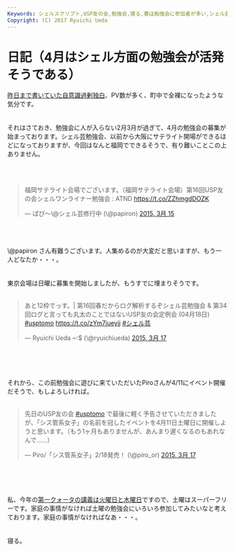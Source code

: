 ```yaml
---
Keywords: シェルスクリプト,USP友の会,勉強会,寝る,春は勉強会に参加者が多い,シェル芸
Copyright: (C) 2017 Ryuichi Ueda
---
```


# 日記（4月はシェル方面の勉強会が活発そうである）
<a href="http://blog.ueda.asia/?p=5337" title="確率ロボティクス復刊。ドサクサに紛れて昔話">昨日まで書いていた自意識過剰独白</a>、PV数が多く、町中で全裸になったような気分です。<br />
<br />
<br />
それはさておき、勉強会に人が入らない2月3月が過ぎて、4月の勉強会の募集が始まっております。シェル芸勉強会、以前から大阪にサテライト開場ができるほどになっておりますが、今回はなんと福岡でできるそうで、有り難いことこの上ありません。<br />
<br />
<!--more--><br />
<blockquote class="twitter-tweet" lang="ja"><p>福岡サテライト会場でございます。（福岡サテライト会場）第16回USP友の会シェルワンライナー勉強会 : ATND <a href="https://t.co/ZZhmgdDOZK">https://t.co/ZZhmgdDOZK</a></p>&mdash; ぱぴ〜\@シェル芸修行中 (\@papiron) <a href="https://twitter.com/papiron/status/577006894331469824">2015, 3月 15</a></blockquote><br />
<script async src="//platform.twitter.com/widgets.js" charset="utf-8"></script><br />
<br />
‏\@papiron さん有難うございます。人集めるのが大変だと思いますが、もう一人どなたか・・・。<br />
<br />
<br />
東京会場は日曜に募集を開始しましたが、もうすでに埋まりそうです。<br />
<br />
<blockquote class="twitter-tweet" lang="ja"><p>あと12枠でっす。| 第16回春だからログ解析するぞシェル芸勉強会 &amp; 第34回ログと言っても丸太のことではないUSP友の会定例会 (04月18日) <a href="https://twitter.com/hashtag/usptomo?src=hash">#usptomo</a> <a href="https://t.co/zYm7iueyjj">https://t.co/zYm7iueyjj</a> <a href="https://twitter.com/hashtag/%E3%82%B7%E3%82%A7%E3%83%AB%E8%8A%B8?src=hash">#シェル芸</a></p>&mdash; Ryuichi Ueda ~:$ (\@ryuichiueda) <a href="https://twitter.com/ryuichiueda/status/577818485226532864">2015, 3月 17</a></blockquote><br />
<script async src="//platform.twitter.com/widgets.js" charset="utf-8"></script><br />
<br />
<br />
それから、この前勉強会に遊びに来ていただいたPiroさんが4/11にイベント開催だそうで、もしよろしければ。<br />
<br />
<blockquote class="twitter-tweet" lang="ja"><p>先日のUSP友の会 <a href="https://twitter.com/hashtag/usptomo?src=hash">#usptomo</a> で最後に軽く予告させていただきましたが、「シス管系女子」の名前を冠したイベントを4月11日土曜日に開催しようと思います。（もう1ヶ月もありませんが、あんまり遅くなるのもあれなんで……）</p>&mdash; Piro/「シス管系女子」2/18発売！ (\@piro_or) <a href="https://twitter.com/piro_or/status/577774062627246081">2015, 3月 17</a></blockquote><br />
<script async src="//platform.twitter.com/widgets.js" charset="utf-8"></script><br />
<br />
<br />
私、今年の<a href="http://aiit.ac.jp/admission/pdf/scholarship/h27_aiitbank_jikanwari.pdf">第一クォータの講義は火曜日と木曜日</a>ですので、土曜はスーパーフリーです。家庭の事情がなければ土曜の勉強会にいろいろ参加してみたいなと考えております。家庭の事情がなければなあ・・・。<br />
<br />
<br />
寝る。
